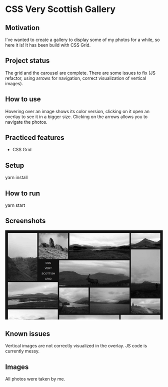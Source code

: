 # CSS Very Scottish Gallery

## Motivation

I've wanted to create a gallery to display some of my photos for a while, so here it is! It has been build with CSS Grid.

## Project status

The grid and the carousel are complete.
There are some issues to fix (JS refactor, using arrows for navigation, correct visualization of vertical images).

## How to use

Hovering over an image shows its color version, clicking on it open an overlay to see it in a bigger size. Clicking on the arrows allows you to navigate the photos.

## Practiced features

- CSS Grid

## Setup

yarn install

## How to run

yarn start

## Screenshots

![alt text](./screenshots/home.jpeg?raw=true)

## Known issues

Vertical images are not correctly visualized in the overlay.
JS code is currently messy.

## Images

All photos were taken by me.
